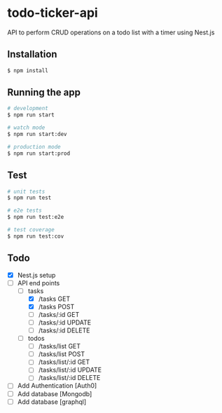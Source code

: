 # todo-ticker-api

API to perform CRUD operations on a todo list with a timer using Nest.js

## Installation

```bash
$ npm install
```

## Running the app

```bash
# development
$ npm run start

# watch mode
$ npm run start:dev

# production mode
$ npm run start:prod
```

## Test

```bash
# unit tests
$ npm run test

# e2e tests
$ npm run test:e2e

# test coverage
$ npm run test:cov
```

## Todo

- [x] Nest.js setup
- [ ] API end points
  - [ ] tasks
    - [x] /tasks GET
    - [x] /tasks POST
    - [ ] /tasks/:id GET
    - [ ] /tasks/:id UPDATE
    - [ ] /tasks/:id DELETE
  - [ ] todos
    - [ ] /tasks/list GET
    - [ ] /tasks/list POST
    - [ ] /tasks/list/:id GET
    - [ ] /tasks/list/:id UPDATE
    - [ ] /tasks/list/:id DELETE
- [ ] Add Authentication [Auth0]
- [ ] Add database [Mongodb]
- [ ] Add database [graphql]
